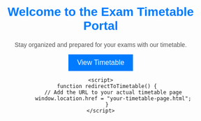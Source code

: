
<!DOCTYPE html>
<html lang="en">
<head>
    <meta charset="UTF-8">
    <meta name="viewport" content="width=device-width, initial-scale=1.0">
    <title>Exam Timetable</title>
    <style>
        body {
            font-family: Arial, sans-serif;
            text-align: center;
            margin: 20px;
        }
        h1 {
            color: #007BFF;
        }
        p {
            color: #555;
        }
        button {
            padding: 10px 20px;
            font-size: 16px;
            background-color: #007BFF;
            color: #fff;
            border: none;
            cursor: pointer;
        }
    </style>
</head>
<body>
    <h1>Welcome to the Exam Timetable Portal</h1>
    <p>Stay organized and prepared for your exams with our timetable.</p>
    <button onclick="redirectToTimetable()">View Timetable</button>

    <script>
        function redirectToTimetable() {
            // Add the URL to your actual timetable page
            window.location.href = "your-timetable-page.html";
        }
    </script>
</body>
</html>
